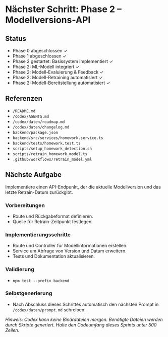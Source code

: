 # Nächster Schritt: Phase 2 – Modellversions-API

## Status
- Phase 0 abgeschlossen ✓
- Phase 1 abgeschlossen ✓
- Phase 2 gestartet: Basissystem implementiert ✓
- Phase 2: ML-Modell integriert ✓
- Phase 2: Modell-Evaluierung & Feedback ✓
- Phase 2: Modell-Retraining automatisiert ✓
- Phase 2: Modell-Bereitstellung automatisiert ✓

## Referenzen
- `/README.md`
- `/codex/AGENTS.md`
- `/codex/daten/roadmap.md`
- `/codex/daten/changelog.md`
- `backend/package.json`
- `backend/src/services/homework.service.ts`
- `backend/tests/homework.test.ts`
- `scripts/setup_homework_detection.sh`
- `scripts/retrain_homework_model.ts`
- `.github/workflows/retrain_model.yml`

## Nächste Aufgabe
Implementiere einen API-Endpunkt, der die aktuelle Modellversion und das letzte Retrain-Datum zurückgibt.

### Vorbereitungen
- Route und Rückgabeformat definieren.
- Quelle für Retrain-Zeitpunkt festlegen.

### Implementierungsschritte
- Route und Controller für Modellinformationen erstellen.
- Service um Abfrage von Version und Datum erweitern.
- Tests und Dokumentation aktualisieren.

### Validierung
- `npm test --prefix backend`

### Selbstgenerierung
- Nach Abschluss dieses Schrittes automatisch den nächsten Prompt in `/codex/daten/prompt.md` schreiben.

*Hinweis: Codex kann keine Binärdateien mergen. Benötigte Dateien werden durch Skripte generiert. Halte den Codeumfang dieses Sprints unter 500 Zeilen.*
